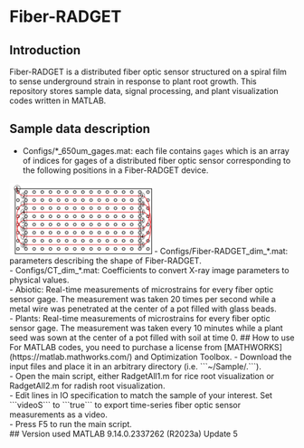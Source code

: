 # Fiber-RADGET
## Introduction
Fiber-RADGET is a distributed fiber optic sensor structured on a spiral film to sense underground strain in response to plant root growth. This repository stores sample data, signal processing, and plant visualization codes written in MATLAB.
## Sample data description
- Configs/*_650um_gages.mat: each file contains ```gages``` which is an array of indices for gages of a distributed fiber optic sensor corresponding to the following positions in a Fiber-RADGET device.
<img src="./Sample/Figures/config.png" width=50% height=50%>
- Configs/Fiber-RADGET_dim_*.mat: parameters describing the shape of Fiber-RADGET.<br />
- Configs/CT_dim_*.mat: Coefficients to convert X-ray image parameters to physical values.<br />
- Abiotic: Real-time measurements of microstrains for every fiber optic sensor gage. The measurement was taken 20 times per second while a metal wire was penetrated at the center of a pot filled with glass beads.<br />
- Plants: Real-time measurements of microstrains for every fiber optic sensor gage. The measurement was taken every 10 minutes while a plant seed was sown at the center of a pot filled with soil at time 0.
## How to use
For MATLAB codes, you need to purchase a license from [MATHWORKS](https://matlab.mathworks.com/) and Optimization Toolbox.
- Download the input files and place it in an arbitrary directory (i.e. ```~/Sample/.```).<br />
- Open the main script, either RadgetAll1.m for rice root visualization or RadgetAll2.m for radish root visualization.<br />
- Edit lines in IO specification to match the sample of your interest. Set ```videoS``` to ```true``` to export time-series fiber optic sensor measurements as a video.<br />
- Press F5 to run the main script.<br />
## Version used
MATLAB 9.14.0.2337262 (R2023a) Update 5
